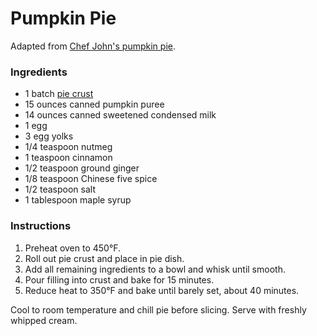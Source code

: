 # Pumpkin Pie

Adapted from [Chef John's pumpkin pie](http://foodwishes.blogspot.com/2012/11/best-pumpkin-pie-ever-come-for-pie-stay.html).

### Ingredients

- 1 batch [pie crust](pie-crust.md)
- 15 ounces canned pumpkin puree
- 14 ounces canned sweetened condensed milk
- 1 egg
- 3 egg yolks
- 1/4 teaspoon nutmeg
- 1 teaspoon cinnamon
- 1/2 teaspoon ground ginger
- 1/8 teaspoon Chinese five spice
- 1/2 teaspoon salt
- 1 tablespoon maple syrup

### Instructions

1. Preheat oven to 450&deg;F.
2. Roll out pie crust and place in pie dish.
3. Add all remaining ingredients to a bowl and whisk until smooth.
4. Pour filling into crust and bake for 15 minutes.
5. Reduce heat to 350&deg;F and bake until barely set, about 40 minutes.

Cool to room temperature and chill pie before slicing. Serve with freshly whipped cream.
